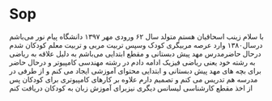 # Sop
با سلام زینب اسحاقیان هستم
متولد سال ۶۲ ورودی مهر ۱۳۹۷  دانشگاه پیام نور می‌باشم
درسال۱۳۸۰ وارد عرصه مربیگری کودک وسپس تربیت مربی و تربیت معلم کودکان شدم 
درحال حاضرمدرس مهد پیش دبستانی و مقطع ابتدایی می‌باشم 
به دلیل علاقه به ریاضی به رشته خود یعنی ریاضی فیزیک ادامه دادم 
در رشته مهندسی کامپیوتر و درحال حاضر برای بچه های مهد پیش دبستانی و ابتدایی محتوای آموزشی ایجاد می کنم و از طرفی در مدرسه هم تدریس می کنم و تصمیم دارم علاوه بر کارهای کامپیوتری برای کودکان پس از اخذ مقطع کارشناسی لیسانس دیگری نیزبرای آموزش زبان به کودکان دریافت کنم
